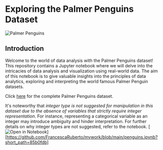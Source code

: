 # Exploring the Palmer Penguins Dataset

![Palmer Penguins](https://tkoomar.github.io/post/tt-palmer-penguins/featured_huc6cf4a21090aa2ea134ebf239881872e_167000_720x0_resize_lanczos_2.png)


## Introduction

Welcome to the world of data analysis with the Palmer Penguins dataset! This repository contains a Jupyter notebook where we will delve into the intricacies of data analysis and visualization using real-world data. The aim of this notebook is to give valuable insights into the principles of data analytics, exploring and interpreting the world famous Palmer Penguin datasets.

Click [here](https://gist.githubusercontent.com/slopp/ce3b90b9168f2f921784de84fa445651/raw/4ecf3041f0ed4913e7c230758733948bc561f434/penguins.csv) for the complete Palmer Penguins dataset. 


It's noteworthy that *integer type is not suggested for manipulation in this dataset due to the absence of variables that strictly require integer representation*. For instance, representing a categorical variable as an integer may introduce ambiguity and hinder interpretation. For further details on why integer types are not suggested, refer to the notebook. [![Open in Notebook](https://img.shields.io/badge/Open%20in-Notebook-blue?logo=Jupyter)][https://github.com/FrancescaRuberto/mywork/blob/main/penguins.ipynb?short_path=85b0fdb]